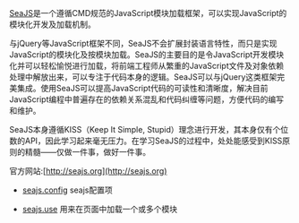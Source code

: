 [SeaJS](http://seajs.org)是一个遵循CMD规范的JavaScript模块加载框架，可以实现JavaScript的模块化开发及加载机制。

与jQuery等JavaScript框架不同，SeaJS不会扩展封装语言特性，而只是实现JavaScript的模块化及按模块加载。SeaJS的主要目的是令JavaScript开发模块化并可以轻松愉悦进行加载，将前端工程师从繁重的JavaScript文件及对象依赖处理中解放出来，可以专注于代码本身的逻辑。SeaJS可以与jQuery这类框架完美集成。使用SeaJS可以提高JavaScript代码的可读性和清晰度，解决目前JavaScript编程中普遍存在的依赖关系混乱和代码纠缠等问题，方便代码的编写和维护。

SeaJS本身遵循KISS（Keep It Simple, Stupid）理念进行开发，其本身仅有个位数的API，因此学习起来毫无压力。在学习SeaJS的过程中，处处能感受到KISS原则的精髓——仅做一件事，做好一件事。

官方网站:[http://seajs.org](http://seajs.org)

* [seajs.config](./seajs.config.md#map)
seajs配置项

* [seajs.use](./seajs.use.md)
用来在页面中加载一个或多个模块

